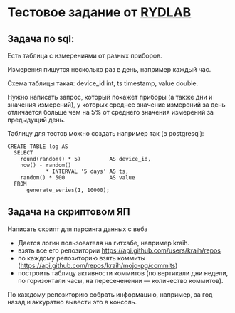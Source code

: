 # Тестовое задание от [RYDLAB](https://rydlab.ru/)

 ## Задача по sql:
 Есть таблица с измерениями от разных приборов.
 
 Измерения пишутся несколько раз в день, например каждый час.
 
 Схема таблицы такая: device_id int, ts timestamp, value double.
 
 Нужно написать запрос, который покажет приборы (а также дни и значения
 измерений), у которых среднее значение измерений за день отличается
 больше чем на 5% от среднего значения измерений за предыдущий день.

Таблицу для тестов можно создать например так (в postgresql): 
````
CREATE TABLE log AS
  SELECT
    round(random() * 5)         AS device_id,
    now() - random()
            * INTERVAL '5 days' AS ts,
    random() * 500              AS value
  FROM
      generate_series(1, 10000);
````

 ## Задача на скриптовом ЯП
 
 Написать скрипт для парсинга данных с веба
 
 * Дается логин пользователя на гитхабе, например kraih.
 * взять все его репозитории https://api.github.com/users/kraih/repos
 * по каждому репозиторию взять коммиты  (https://api.github.com/repos/kraih/mojo-pg/commits)
 * построить таблицу активности коммитов (по вертикали дни недели, по  горизонтали часы, на пересеченении — количество коммитов).
 
 По каждому репозиторию собрать информацию, например, за год назад и аккуратно вывести это в консоль.
